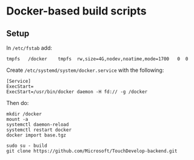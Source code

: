 # Docker-based build scripts

## Setup

In `/etc/fstab` add:

```
tmpfs   /docker    tmpfs  rw,size=4G,nodev,noatime,mode=1700   0  0
```

Create `/etc/systemd/system/docker.service` with the following:

```
[Service]
ExecStart=
ExecStart=/usr/bin/docker daemon -H fd:// -g /docker
```

Then do:

```
mkdir /docker
mount -a
systemctl daemon-reload
systemctl restart docker
docker import base.tgz
```

```
sudo su - build
git clone https://github.com/Microsoft/TouchDevelop-backend.git 
```
